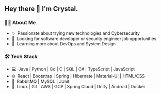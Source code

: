 ## Hey there 👋 I'm Crystal.

<h3> 👩‍💻 About Me</h3>

- ✨&nbsp; Passionate about trying new technologies and Cybersecurity
- 🔭&nbsp; Looking for software developer or security engineer job opportunities
- 🌱&nbsp; Learning more about DevOps and System Design


<h3> 🛠️ Tech Stack</h3>

- 💻&nbsp; Java | Python | Go | C | SQL | C# | TypeScript | JavaScript
- 🌐&nbsp; React | Bootstrap | Spring | Hibernate | Material-UI | HTML/CSS
- 🧰&nbsp; RabbitMQ | MySQL | JUnit
- 🔧&nbsp; Linux | Git | AWS | GCP | Spring Cloud | Unity | Android | Docker
